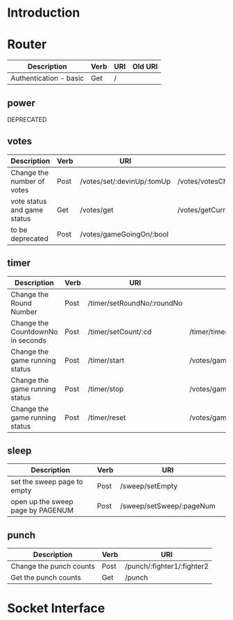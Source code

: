 
# Introduction

# Router

| Description                      | Verb   | URI                                 | Old URI|
|----------------------------------|--------|-------------------------------------|--------|
| Authentication - basic           | Get    | /                                   |        |

## power

DEPRECATED


## votes

| Description                      | Verb   | URI                                 |         |
|----------------------------------|--------|-------------------------------------|---------|
| Change the number of votes       | Post   | /votes/set/:devinUp/:tomUp          | /votes/votesChange/:devinUp/:tomUp:/:gameGoingOn |
| vote status and game status      | Get    | /votes/get                          | /votes/getCurrentWinning        |
| to be deprecated                 | Post   | /votes/gameGoingOn/:bool            |


## timer

| Description                      | Verb   | URI                                 |         |
|----------------------------------|--------|-------------------------------------|---------|
| Change the Round Number          | Post   | /timer/setRoundNo/:roundNo          |         |
| Change the CountdownNo in seconds| Post   | /timer/setCount/:cd                 | /timer/timerCmd/setCountdown/:countdown |
| Change the game running status   | Post   | /timer/start                        | /votes/gameGoingOn/:bool            |
| Change the game running status   | Post   | /timer/stop                         | /votes/gameGoingOn/:bool            |
| Change the game running status   | Post   | /timer/reset                        | /votes/gameGoingOn/:bool            |

## sleep

| Description                      | Verb   | URI                                 |         |
|----------------------------------|--------|-------------------------------------|---------|
| set the sweep page to empty      | Post   | /sweep/setEmpty                     |         |
| open up the sweep page by PAGENUM| Post   | /sweep/setSweep/:pageNum            |         |





## punch 

| Description                      | Verb   | URI                            |
|----------------------------------|--------|--------------------------------|
| Change the punch counts          | Post   | /punch/:fighter1/:fighter2     |
| Get the punch counts             | Get    | /punch                         |



# Socket Interface

